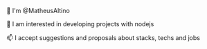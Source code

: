 👋 I'm @MatheusAltino

👀 I am interested in developing projects with nodejs

📫 I accept suggestions and proposals about stacks, techs and jobs
